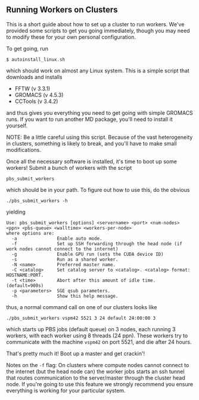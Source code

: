 Running Workers on Clusters
---------------------------

This is a short guide about how to set up a cluster to run workers. We've
provided some scripts to get you going immediately, though you may need
to modify these for your own personal configuration.

To get going, run

    $ autoinstall_linux.sh

which should work on almost any Linux system. This is a simple script
that downloads and installs

+ FFTW    (v 3.3.1)
+ GROMACS (v 4.5.3)
+ CCTools (v 3.4.2)

and thus gives you everything you need to get going with simple GROMACS
runs. If you want to run another MD package, you'll need to install it
yourself.

NOTE: Be a little careful using this script. Because of the vast
heterogeneity in clusters, something is likely to break, and you'll have
to make small modifications.

Once all the necessary software is installed, it's time to boot up some
workers! Submit a bunch of workers with the script

    pbs_submit_workers

which should be in your path. To figure out how to use this, do the obvious

	./pbs_submit_workers -h
	
yielding
	
	Use: pbs_submit_workers [options] <servername> <port> <num-nodes> <ppn> <pbs-queue> <walltime> <workers-per-node>
	where options are:
	  -a               Enable auto mode.
	  -f               Set up SSH forwarding through the head node (if work nodes cannot connect to the internet)
	  -g               Enable GPU run (sets the CUDA device ID)
	  -s               Run as a shared worker.
	  -N <name>        Preferred master name.
	  -C <catalog>     Set catalog server to <catalog>. <catalog> format: HOSTNAME:PORT.
	  -t <time>        Abort after this amount of idle time. (default=900s)
	  -p <parameters>  SGE qsub parameters.
	  -h               Show this help message.

thus, a normal command call on one of our clusters looks like

    ./pbs_submit_workers vspm42 5521 3 24 default 24:00:00 3

which starts up PBS jobs (default queue) on 3 nodes, each running 3 workers, with each worker using 8 threads (24 ppn). These workers try to communicate with the machine `vspm42` on port 5521, and die after 24 hours.

That's pretty much it! Boot up a master and get crackin'!

Notes on the `-f` flag:
On clusters where compute nodes cannot connect to the internet (but the head node can) the worker jobs starts an ssh tunnel that routes communication
to the server/master through the cluster head node. If you're going to use
this feature we strongly recommend you ensure everything is working for your
particular system.

